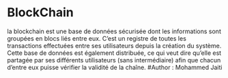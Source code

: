 # BlockChain
la blockchain est une base de données sécurisée dont les informations sont groupées en blocs liés entre eux. C’est un registre de toutes les transactions effectuées entre ses utilisateurs depuis la création du système. Cette base de données est également distribuée, ce qui veut dire qu’elle est partagée par ses différents utilisateurs (sans intermédiaire) afin que chacun d’entre eux puisse vérifier la validité de la chaîne.
#Author : Mohammed Jaiti

